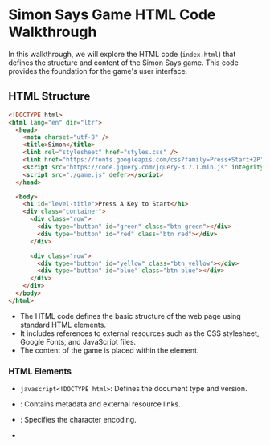 # Simon Says Game HTML Code Walkthrough

In this walkthrough, we will explore the HTML code (`index.html`) that defines the structure and content of the Simon Says game. This code provides the foundation for the game's user interface.

## HTML Structure

```html
<!DOCTYPE html>
<html lang="en" dir="ltr">
  <head>
    <meta charset="utf-8" />
    <title>Simon</title>
    <link rel="stylesheet" href="styles.css" />
    <link href="https://fonts.googleapis.com/css?family=Press+Start+2P" rel="stylesheet" />
    <script src="https://code.jquery.com/jquery-3.7.1.min.js" integrity="sha256-/JqT3SQfawRcv/BIHPThkBvs0OEvtFFmqPF/lYI/Cxo=" crossorigin="anonymous" defer></script>
    <script src="./game.js" defer></script>
  </head>

  <body>
    <h1 id="level-title">Press A Key to Start</h1>
    <div class="container">
      <div class="row">
        <div type="button" id="green" class="btn green"></div>
        <div type="button" id="red" class="btn red"></div>
      </div>

      <div class="row">
        <div type="button" id="yellow" class="btn yellow"></div>
        <div type="button" id="blue" class="btn blue"></div>
      </div>
    </div>
  </body>
</html>
```

- The HTML code defines the basic structure of the web page using standard HTML elements.
- It includes references to external resources such as the CSS stylesheet, Google Fonts, and JavaScript files.
- The content of the game is placed within the **<body>** element.

### HTML Elements

- `javascript<!DOCTYPE html>`: Defines the document type and version.

- <head>: Contains metadata and external resource links.
- <meta charset="utf-8">: Specifies the character encoding.
- <title>: Sets the page title.
- <link rel="stylesheet" href="styles.css">: Links the external CSS stylesheet.
- <link href="https://fonts.googleapis.com/css?family=Press+Start+2P" rel="stylesheet">: Imports a Google Font for the game's title.
- <script src="https://code.jquery.com/jquery-3.7.1.min.js" integrity="sha256-/JqT3SQfawRcv/BIHPThkBvs0OEvtFFmqPF/lYI/Cxo=" crossorigin="anonymous" defer></script>: Loads the jQuery library asynchronously.
- <script src="./game.js" defer></script>: Links to the game's JavaScript file (game.js) and specifies the defer attribute to ensure script execution after HTML parsing.
- <h1 id="level-title">Press A Key to Start</h1>: Displays the game's title.
- <div class="container">: A container for the game buttons organized in rows.
- <div type="button" id="green" class="btn green"></div>: Represents a game button with an id and specific class for styling.
  -Similar buttons for red, yellow, and blue colors follow the same pattern.
  **This HTML code forms the structure of the Simon Says game, defining the layout and elements that players interact with.**
